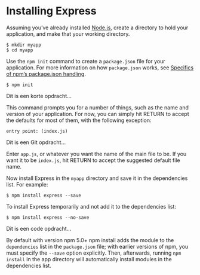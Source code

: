 # Installing Express

Assuming you’ve already installed [Node.js](https://nodejs.org/), create a directory to hold your application, and make that your working directory.

```
$ mkdir myapp
$ cd myapp

```

Use the `npm init` command to create a `package.json` file for your application. For more information on how `package.json` works, see [Specifics of npm’s package.json handling](https://docs.npmjs.com/files/package.json).

```
$ npm init

```

<ShortExercise id="mIkb4xRXyj1PmGcHuChC" title="Korte opdracht" slider>
Dit is een korte opdracht...
</ShortExercise>

This command prompts you for a number of things, such as the name and version of your application. For now, you can simply hit RETURN to accept the defaults for most of them, with the following exception:

```
entry point: (index.js)

```

<GitExercise id="NGaYBfQnxsTfYljVohYm" title="Git opdracht" slider>
Dit is een Git opdracht...
</GitExercise>

Enter `app.js`, or whatever you want the name of the main file to be. If you want it to be `index.js`, hit RETURN to accept the suggested default file name.

Now install Express in the `myapp` directory and save it in the dependencies list. For example:

```
$ npm install express --save

```

To install Express temporarily and not add it to the dependencies list:

```
$ npm install express --no-save

```

<CodeExercise id="K0DHpPHH2hazp66i0wsF" title="Code opdracht" slider>
Dit is een code opdracht...
</CodeExercise>

By default with version npm 5.0+ npm install adds the module to the `dependencies` list in the `package.json` file; with earlier versions of npm, you must specify the `--save` option explicitly. Then, afterwards, running `npm install` in the app directory will automatically install modules in the dependencies list.
